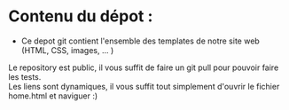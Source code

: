 # Contenu du dépot :

- Ce depot git contient l'ensemble des templates de notre site web (HTML, CSS, images, ... )

Le repository est public, il vous suffit de faire un git pull pour pouvoir faire les tests.  
Les liens sont dynamiques, il vous suffit tout simplement d'ouvrir le fichier home.html et naviguer :) 
